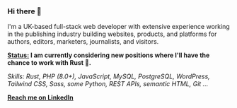 ### Hi there 👋

I'm a UK-based full-stack web developer with extensive experience working in the publishing industry building websites, products, and platforms for authors, editors, marketers, journalists, and visitors.

**<ins>Status:</ins> I am currently considering new positions where I'll have the chance to work with Rust 🦀.** 

_Skills: Rust, PHP (8.0+), JavaScript, MySQL, PostgreSQL, WordPress, Tailwind CSS, Sass, some Python, REST APIs, semantic HTML, Git ..._

[**Reach me on LinkedIn**](https://www.linkedin.com/in/attilabakos/)

<!--
**a-bakos/a-bakos** is a ✨ _special_ ✨ repository because its `README.md` (this file) appears on your GitHub profile.

Here are some ideas to get you started:

- 🔭 I’m currently working on ...
- 🌱 I’m currently learning ...
- 👯 I’m looking to collaborate on ...
- 🤔 I’m looking for help with ...
- 💬 Ask me about ...
- 📫 How to reach me: ...
- 😄 Pronouns: ...
- ⚡ Fun fact: ...
-->
